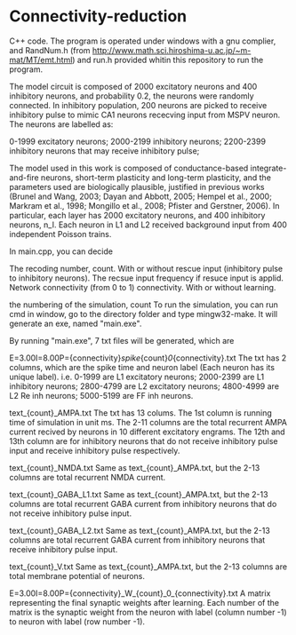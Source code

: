 # Connectivity-reduction
C++ code. The program is operated under windows with a gnu complier, and RandNum.h (from http://www.math.sci.hiroshima-u.ac.jp/~m-mat/MT/emt.html) and run.h provided whitin this repository to run the program.

The model circuit is composed of 2000 excitatory neurons and 400 inhibitory neurons, and probability 0.2, the neurons were randomly connected. In inhibitory population, 200 neurons are picked to receive inhibitory pulse to mimic CA1 neurons rececving input from MSPV neuron. The neurons are labelled as:

0-1999 excitatory neurons;
2000-2199 inhibitory neurons;
2200-2399 inhibitory neurons that may receive inhibitory pulse;

The model used in this work is composed of conductance-based integrate-and-fire neurons, short-term plasticity and long-term plasticity, and the parameters used are biologically plausible, justified in previous works (Brunel and Wang, 2003; Dayan and Abbott, 2005; Hempel et al., 2000; Markram et al., 1998; Mongillo et al., 2008; Pfister and Gerstner, 2006). In particular, each layer has 2000 excitatory neurons, and 400 inhibitory neurons, n_I. Each neuron in L1 and L2 received background input from 400 independent Poisson trains. 

In main.cpp, you can decide

The recoding number, count.
With or without rescue input (inhibitory pulse to inhibitory neurons).
The recsue input frequency if resuce input is applid.
Network connectivity (from 0 to 1) connectivity.
With or without learning. 

the numbering of the simulation, count
To run the simulation, you can run cmd in window, go to the directory folder and type mingw32-make. It will generate an exe, named "main.exe".

By running "main.exe", 7 txt files will be generated, which are

E=3.00I=8.00P={connectivity}_spike_{count}_0_{connectivity}.txt
The txt has 2 columns, which are the spike time and neuron label (Each neuron has its unique label). i.e. 0-1999 are L1 excitatory neurons; 2000-2399 are L1 inhibitory neurons; 2800-4799 are L2 excitatory neurons; 4800-4999 are L2 Re inh neurons; 5000-5199 are FF inh neurons.

text_{count}\_AMPA.txt
The txt has 13 colums. The 1st column is running time of simulation in unit ms. The 2-11 columns are the total recurrent AMPA current recived by neurons in 10 different excitatory engrams. The 12th and 13th column are for inhibitory neurons that do not receive inhibitory pulse input and receive inhibitory pulse respectively.

text_{count}\_NMDA.txt
Same as text\_{count}\_AMPA.txt, but the 2-13 columns are total recurrent NMDA current.

text_{count}\_GABA\_L1.txt
Same as text\_{count}\_AMPA.txt, but the 2-13 columns are total recurrent GABA current from inhibitory neurons that do not receive inhibitory pulse input.

text_{count}\_GABA\_L2.txt
Same as text\_{count}\_AMPA.txt, but the 2-13 columns are total recurrent GABA current from inhibitory neurons that receive inhibitory pulse input.

text_{count}\_V.txt
Same as text\_{count}\_AMPA.txt, but the 2-13 columns are total membrane potential of neurons.

E=3.00I=8.00P={connectivity}\_W\_{count}\_0\_{connectivity}.txt 
A matrix representing the final synaptic weights after learning. Each number of the matrix is the synaptic weight from the neuron with label (column number -1) to neuron with label (row number -1).
